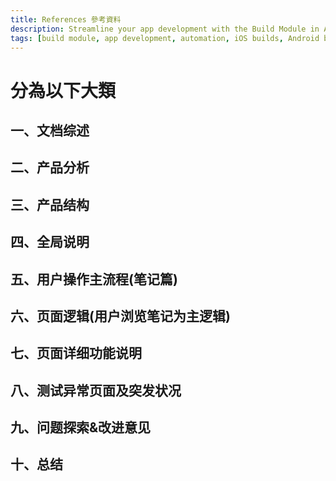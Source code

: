 ```yaml
---
title: References 參考資料
description: Streamline your app development with the Build Module in Appcircle, offering automated builds for iOS and Android platforms.
tags: [build module, app development, automation, iOS builds, Android builds, CI/CD]
---
```


# 分為以下大類

## 一、文档综述

## 二、产品分析

## 三、产品结构

## 四、全局说明

## 五、用户操作主流程(笔记篇)

## 六、页面逻辑(用户浏览笔记为主逻辑)

## 七、页面详细功能说明

## 八、测试异常页面及突发状况

## 九、问题探索&改进意见

## 十、总结
